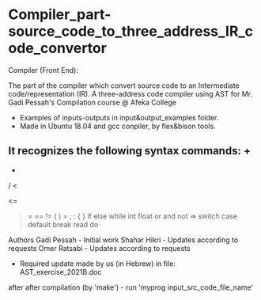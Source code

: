 # Compiler_part-source_code_to_three_address_IR_code_convertor
Compiler (Front End):

The part of the compiler which convert source code to an Intermediate code/representation (IR).
A three-address code compiler using AST for Mr.
Gadi Pessah's Compilation course @ Afeka College

* Examples of inputs-outputs in input&output_examples folder.
* Made in Ubuntu 18.04 and gcc conpiler, by flex&bison tools.

It recognizes the following syntax commands:
 + 
 - 
 * 
 / 
 < 
 > 
 <= 
 >= 
 == 
 != 
 ( 
 ) 
 = 
 ; 
 : 
 { 
 } 
 if 
 else 
 while 
 int 
 float 
 or 
 and 
 not 
 => 
 switch 
 case 
 default 
 break 
 read 
 do 



Authors
Gadi Pessah - Initial work
Shahar Hikri - Updates according to requests
Omer Ratsabi - Updates according to requests

* Required update made by us (in Hebrew) in file: AST_exercise_2021B.doc

after after compilation (by 'make') - run 'myprog input_src_code_file_name'
